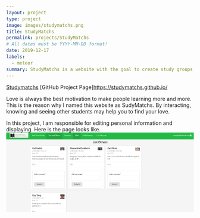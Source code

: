 ```yaml
---
layout: project
type: project
image: images/studymatchs.png
title: StudyMatchs
permalink: projects/StudyMatchs
# All dates must be YYYY-MM-DD format!
date: 2019-12-17
labels:
  - meteor
summary: StudyMatchs is a website with the goal to create study groups at University of Hawaii at Manoa
---
```


[Studymatchs](http://studymatchs.meteorapp.com)
[GitHub Project Page]https://studymatchs.github.io/

Love is always the best motivation to make people learning more and more. This is the reason why I named this website as SudyMatchs. By interacting, knowing and seeing other students may help you to find your love. 

In this project, I am responsible for editing personal information and displaying. Here is the page looks like.
<img src="images/showprofile.png">











